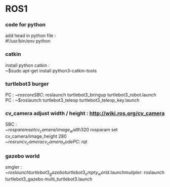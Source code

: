 # ROS1
### code for python
add head in python file :  
#!/usr/bin/env python  
### catkin
install python catkin :   
~$sudo apt-get install python3-catkin-tools  
### turtlebot3 burger
PC : ~$roscore  
SBC : ~$roslaunch turtlebot3_bringup turtlebot3_robot.launch  
PC : ~$roslaunch turtlebot3_teleop turtlebot3_teleop_key.launch  
### cv_camera adjust width / height : http://wiki.ros.org/cv_camera
SBC :  
~$rosparam set cv_camera/image_width 320  
~$rosparam set cv_camera/image_height 280  
~$rosrun cv_camera cv_camera_node  
PC : ~$rqt   
### gazebo world
singler :  
~$roslaunch turtlebot3_gazebo turtlebot3_empty_world.launch  
mulipler :  
~$roslaunch turtlebot3_gazebo multi_turtlebot3.launch  
